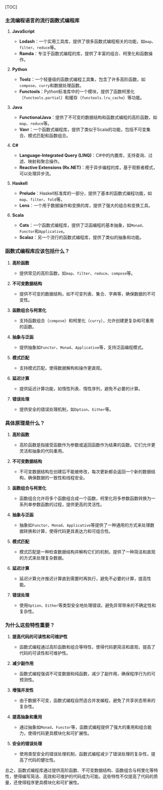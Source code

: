 

[TOC]

### 主流编程语言的流行函数式编程库

1. **JavaScript**
   - **Lodash**：一个实用工具库，提供了很多函数式编程相关的功能，如`map`、`filter`、`reduce`等。
   - **Ramda**：专注于函数式编程的库，提供了丰富的组合、柯里化和函数操作。

2. **Python**
   - **Toolz**：一个轻量级的函数式编程工具集，包含了许多高阶函数，如`compose`、`curry`和数据处理函数。
   - **Functools**：Python标准库中的一个模块，提供了函数柯里化（`functools.partial`）和缓存（`functools.lru_cache`）等功能。

3. **Java**
   - **FunctionalJava**：提供了不可变的数据结构和函数式编程的高阶函数，如`map`、`reduce`等。
   - **Vavr**：一个函数式编程库，提供了类似于Scala的功能，包括不可变集合、模式匹配和函数组合。

4. **C#**
   - **Language-Integrated Query (LINQ)**：C#中的内置库，支持查询、过滤、映射和聚合操作。
   - **Reactive Extensions (Rx.NET)**：用于异步编程的库，基于观察者模式，可以处理异步流。

5. **Haskell**
   - **Prelude**：Haskell标准库的一部分，提供了基本的函数式编程功能，如`map`、`filter`、`fold`等。
   - **Lens**：一个用于数据操作和变换的库，提供了强大的组合和变换工具。

6. **Scala**
   - **Cats**：一个函数式编程库，提供了泛函编程的基本抽象，如`Monad`、`Functor`和`Applicative`。
   - **Scalaz**：另一个流行的函数式编程库，提供了类似的抽象和功能。

### 函数式编程库应该包括什么？

1. **高阶函数**
   - 提供常见的高阶函数，如`map`、`filter`、`reduce`、`compose`等。

2. **不可变数据结构**
   - 提供不可变的数据结构，如不可变列表、集合、字典等，确保数据的不可变性。

3. **函数组合与柯里化**
   - 支持函数组合（`compose`）和柯里化（`curry`），允许创建更复杂和可重用的函数。

4. **抽象与泛函**
   - 提供抽象如`Functor`、`Monad`、`Applicative`等，支持泛函编程模式。

5. **模式匹配**
   - 支持模式匹配，使得数据解构和操作更直观。

6. **延迟计算**
   - 提供延迟计算功能，如惰性列表、惰性序列，避免不必要的计算。

7. **错误处理**
   - 提供安全的错误处理机制，如`Option`、`Either`等。

### 具体原理是什么？

1. **高阶函数**
   - 高阶函数是指接受函数作为参数或返回函数作为结果的函数。它们允许更灵活和抽象的代码重用。

2. **不可变数据结构**
   - 不可变数据结构在创建后不能被修改，每次更新都会返回一个新的数据结构，确保数据的一致性和线程安全。

3. **函数组合与柯里化**
   - 函数组合允许将多个函数组合成一个函数，柯里化将多参数函数转换为一系列单参数函数的过程，提供更高的灵活性。

4. **抽象与泛函**
   - 抽象如`Functor`、`Monad`、`Applicative`等提供了一种通用的方式来处理数据转换和计算，使得代码更具表达力和可组合性。

5. **模式匹配**
   - 模式匹配是一种检查数据结构并解构它们的机制，提供了一种简洁和直观的方式来处理复杂数据。

6. **延迟计算**
   - 延迟计算允许推迟计算直到需要时再执行，避免不必要的计算，提高性能。

7. **错误处理**
   - 使用`Option`、`Either`等类型安全地处理错误，避免异常带来的不确定性和复杂性。

### 为什么这些特性重要？

1. **提高代码的可读性和可维护性**
   - 函数式编程通过高阶函数和组合等特性，使得代码更简洁和直观，提高了代码的可读性和可维护性。

2. **减少副作用**
   - 函数式编程强调不可变数据和纯函数，减少了副作用，确保程序行为的可预测性。

3. **增强并发性**
   - 由于数据不可变，函数式编程自然适合并发编程，避免了共享状态带来的复杂性。

4. **提高抽象和重用**
   - 通过抽象如`Monad`、`Functor`等，函数式编程提供了强大的重用和组合能力，使得代码更具模块化和可扩展性。

5. **安全的错误处理**
   - 使用类型安全的错误处理机制，函数式编程减少了错误处理的复杂性，提高了代码的健壮性。

总之，函数式编程库通过提供高阶函数、不可变数据结构、函数组合与柯里化等特性，使得编写简洁、高效和可维护的代码成为可能。这些特性不仅提高了代码的质量，还使得程序更具模块化和可扩展性。